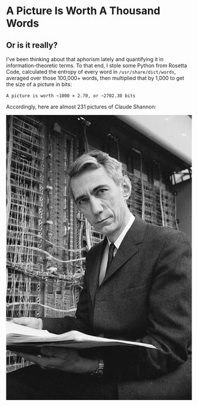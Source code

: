 # A Picture Is Worth A Thousand Words
## Or is it really?

I've been thinking about that aphorism lately and quantifying it in
information-theoretic terms. To that end, I stole some Python from Rosetta
Code, calculated the entropy of every word in `/usr/share/dict/words`,
averaged over those 100,000+ words, then multiplied that by 1,000 to get the
size of a picture in bits:

```
A picture is worth ~1000 × 2.70, or ~2702.30 bits
```

Accordingly, here are almost 231 pictures of Claude Shannon:

![231 Claude Shannons](claude-shannon.jpg)
